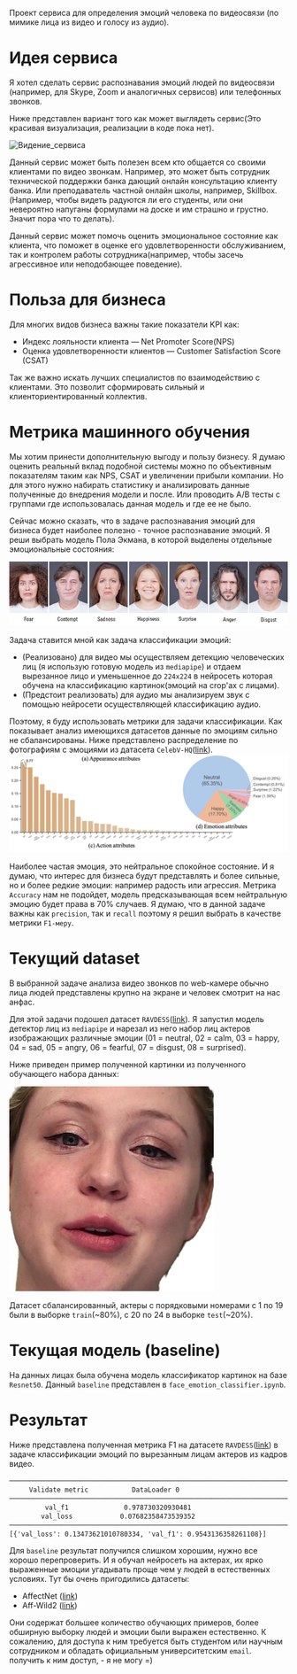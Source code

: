 Проект сервиса для определения эмоций человека по видеосвязи (по мимике лица из видео и голосу из аудио).

# Идея сервиса

Я хотел сделать сервис распознавания эмоций людей по видеосвязи (например, для Skype, Zoom и аналогичных сервисов) или телефонных звонков.

Ниже представлен вариант того как может выглядеть сервис(Это красивая визуализация, реализации в коде пока нет).

![Видение_сервиса](repo_pics/Видение_сервиса.png)

Данный сервис может быть полезен всем кто общается со своими клиентами по видео звонкам.
Например, это может быть сотрудник технической поддержки банка дающий онлайн консультацию клиенту банка.
Или преподаватель частной онлайн школы, например, Skillbox. (Например, чтобы видеть радуются ли его студенты, или они невероятно напуганы формулами на доске и им страшно и грустно. Значит пора что то делать).

Данный сервис может помочь оценить эмоциональное состояние как клиента, что поможет в оценке его удовлетворенности обслуживанием, так и контролем работы сотрудника(например, чтобы засечь агрессивное или неподобающее поведение).

# Польза для бизнеса

Для многих видов бизнеса важны такие показатели KPI как:
* Индекс лояльности клиента — Net Promoter Score(NPS)
* Оценка удовлетворенности клиентов — Customer Satisfaction Score (CSAT)

Так же важно искать лучших специалистов по взаимодействию с клиентами.
Это позволит сформировать сильный и клиенториентированный коллектив.

# Метрика машинного обучения

Мы хотим принести дополнительную выгоду и пользу бизнесу. Я думаю оценить реальный вклад подобной системы можно по объективным показателям таким как NPS, CSAT и увеличении прибыли компании. Но для этого нужно набирать статистику и анализировать данные полученные до внедрения модели и после. Или проводить A/B тесты с группами где использовалась данная модель и где ее не было.

Сейчас можно сказать, что в задаче распознавания эмоций для бизнеса будет наиболее полезно - точное распознавание эмоций.
Я реши выбрать модель Пола Экмана, в которой выделены отдельные эмоциональные состояния:

![эмоции людей](repo_pics/emotions.jpg)

Задача ставится мной как задача классификации эмоций:
* (Реализовано) для видео мы осуществляем детекцию человеческих лиц (я использую готовую модель из `mediapipe`) и отдаем вырезанное лицо и уменьшенное до `224х224` в нейросеть которая обучена на классификацию картинок(эмоций на crop'ах с лицами).
* (Предстоит реализовать) для аудио мы анализируем звук с помощью нейросети осуществляющей классификацию аудио.

Поэтому, я буду использовать метрики для задачи классификации.
Как показывает анализ имеющихся датасетов данные по эмоциям сильно не сбалансированы. Ниже представлено распределение по фотографиям с эмоциями из датасета `CelebV-HQ`([link](https://github.com/celebv-hq/celebv-hq)).
![распределение эмоций в датасете CelebV-HQ](repo_pics/statistic.png)

Наиболее частая эмоция, это нейтральное спокойное состояние.
И я думаю, что интерес для бизнеса будут представлять и более сильные, но и более редкие эмоции: например радость или агрессия.
Метрика `Accuracy` нам не подойдет, модель предсказывающая всем нейтральную эмоцию будет права в 70% случаев.
Я думаю, что в данной задаче важны как `precision`, так и `recall` поэтому я решил выбрать в качестве метрики `F1-меру`.

# Текущий dataset
В выбранной задаче анализа видео звонков по web-камере обычно лица людей представлены крупно на экране и человек смотрит на нас анфас.

Для этой задачи подошел датасет `RAVDESS`([link](https://zenodo.org/record/1188976#.ZE6NGSPP2Un)).
Я запустил модель детектор лиц из `mediapipe` и нарезал из него набор лиц актеров изображающих различные эмоции
(01 = neutral, 02 = calm, 03 = happy, 04 = sad, 05 = angry, 06 = fearful, 07 = disgust, 08 = surprised).

Ниже приведен пример полученной картинки из полученного обучающего набора данных:

![эмоции людей](repo_pics/face_crop.png)

Датасет сбалансированный, актеры с порядковыми номерами с 1 по 19 были в выборке `train`(~80%), с 20 по 24 в выборке `test`(~20%).

# Текущая модель (baseline)
На данных лицах была обучена модель классификатор картинок на базе `Resnet50`.
Данный `baseline` представлен в `face_emotion_classifier.ipynb`.

# Результат 
Ниже представлена полученная метрика F1 на датасете `RAVDESS`([link](https://zenodo.org/record/1188976#.ZE6NGSPP2Un)) в задаче классификации эмоций по вырезанным лицам актеров из кадров видео.

```
────────────────────────────────────────────────────────────────────────────────────────────────────────────────────────
     Validate metric           DataLoader 0
────────────────────────────────────────────────────────────────────────────────────────────────────────────────────────
         val_f1              0.978730320930481
        val_loss            0.07682358473539352
────────────────────────────────────────────────────────────────────────────────────────────────────────────────────────
[{'val_loss': 0.13473621010780334, 'val_f1': 0.9543136358261108}]
```

Для `baseline` результат получился слишком хорошим, нужно все хорошо перепроверить.
И я обучал нейросеть на актерах, их ярко выраженные эмоции угадывать проще чем у людей в естественных условиях.
Тут бы очень пригодились датасеты:
* AffectNet ([link](http://mohammadmahoor.com/affectnet/))
* Aff-Wild2 ([link](https://www.ibug.doc.ic.ac.uk/resources/aff-wild2/))

Они содержат большее количество обучающих примеров, более обширную выборку людей и эмоции были выражен естественно.
К сожалению, для доступа к ним требуется быть студентом или научным сотрудником и обладать официальным университетским `email`.
получить к ним доступ, - я не могу =)

